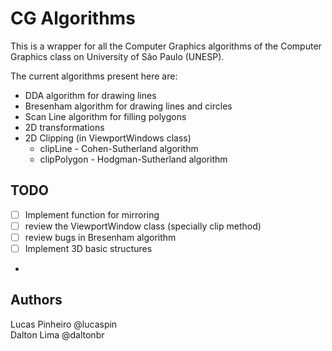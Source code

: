 # CG Algorithms

This is a wrapper for all the Computer Graphics algorithms of the Computer Graphics class on University of São Paulo (UNESP).

The current algorithms present here are:

- DDA algorithm for drawing lines
- Bresenham algorithm for drawing lines and circles
- Scan Line algorithm for filling polygons
- 2D transformations
- 2D Clipping (in ViewportWindows class)
  - clipLine - Cohen-Sutherland algorithm
  - clipPolygon - Hodgman-Sutherland algorithm

## TODO

- [ ] Implement function for mirroring
- [ ] review the ViewportWindow class (specially clip method)
- [ ] review bugs in Bresenham algorithm
- [ ] Implement 3D basic structures
- 
## Authors

Lucas Pinheiro @lucaspin<br>
Dalton Lima @daltonbr

